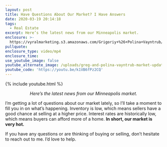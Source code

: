 ```yaml
---
layout: post
title: Have Questions About Our Market? I Have Answers
date: 2020-03-19 20:14:18
tags:
  - Real Estate
excerpt: Here’s the latest news from our Minneapolis market.
enclosure: >-
  https://vyralmarketing.s3.amazonaws.com/Grigoriy+%26+Polina+Vayntrub/Have+Questions+About+Our+Market_+I+Have+Answers.mp4
pullquote:
enclosure_type: video/mp4
enclosure_time:
use_youtube_image: false
youtube_alternate_image: /uploads/greg-and-polina-vayntrub-market-update-mar-2020-youtube.jpg
youtube_code: 'https://youtu.be/k1VB6fPz2CQ'
---
```


{% include youtube.html %}

<p style="text-align: center;"><em>Here’s the latest news from our Minneapolis market.</em></p>

I’m getting a lot of questions about our market lately, so I’ll take a moment to fill you in on what’s happening. Inventory is low, which means sellers have a good chance at selling at a higher price. Interest rates are historically low, which means buyers can afford more of a home. **In short, our market is very hot.**

If you have any questions or are thinking of buying or selling, don’t hesitate to reach out to me. I’d love to help.